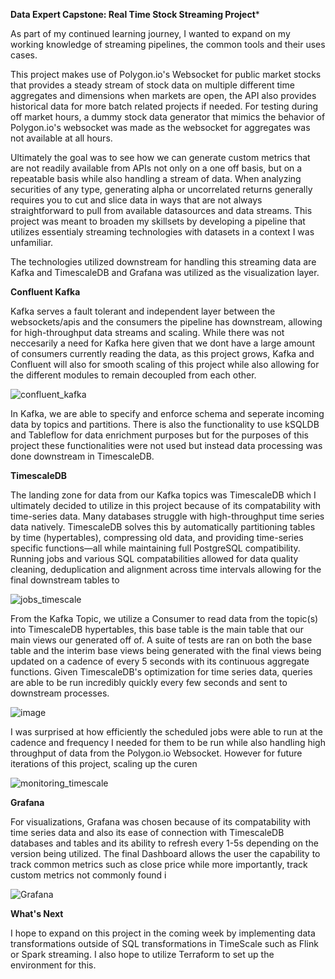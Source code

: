 **Data Expert Capstone: Real Time Stock Streaming Project***

As part of my continued learning journey, I wanted to expand on my working knowledge of streaming pipelines, the common tools and their uses cases. 

This project makes use of Polygon.io's Websocket for public market stocks that provides a steady stream of stock data on multiple different time aggregates and dimensions when markets are open, the API also provides historical data for more batch related projects if needed. For testing during off market hours, a dummy stock data generator that mimics the behavior of Polygon.io's websocket was made as the websocket for aggregates was not available at all hours.

Ultimately the goal was to see how we can generate custom metrics that are not readily available from APIs not only on a one off basis, but on a repeatable basis while also handling a stream of data. When analyzing securities of any type, generating alpha or uncorrelated returns generally requires you to cut and slice data in ways that are not always straightforward to pull from available datasources and data streams. This project was meant to broaden my skillsets by developing a pipeline that utilizes essentialy streaming technologies with datasets in a context I was unfamiliar.

The technologies utilized downstream for handling this streaming data are Kafka and TimescaleDB and Grafana was utilized as the visualization layer. 

**Confluent Kafka**

Kafka serves a fault tolerant and independent layer between the websockets/apis and the consumers the pipeline has downstream, allowing for high-throughput data streams and scaling. While there was not neccesarily a need for Kafka here given that we dont have a large amount of consumers currently reading the data, as this project grows, Kafka and Confluent will also for smooth scaling of this project while also allowing for the different modules to remain decoupled from each other. 

![confluent_kafka](https://github.com/user-attachments/assets/c2e59095-6108-4559-92c2-460877574080)

In Kafka, we are able to specify and enforce schema and seperate incoming data by topics and partitions. There is also the functionality to use kSQLDB and Tableflow for data enrichment purposes but for the purposes of this project these functionalities were not used but instead data processing was done downstream in TimescaleDB.

**TimescaleDB**

The landing zone for data from our Kafka topics was TimescaleDB which I ultimately decided to utilize in this project because of its compatability with time-series data. Many databases struggle with high-throughput time series data natively. TimescaleDB solves this by automatically partitioning tables by time (hypertables), compressing old data, and providing time-series specific functions—all while maintaining full PostgreSQL compatibility. Running jobs and various SQL compatabilities allowed for data quality cleaning, deduplication and alignment across time intervals allowing for the final downstream tables to 

![jobs_timescale](https://github.com/user-attachments/assets/1925ac34-e5f9-4b89-9c25-1a88d4ae491d)

From the Kafka Topic, we utilize a Consumer to read data from the topic(s) into TimescaleDB hypertables, this base table is the main table that our main views our generated off of.  A suite of tests are ran on both the base table and the interim base views being generated with the final views being updated on a cadence of every 5 seconds with its continuous aggregate functions. Given TimescaleDB's optimization for time series data, queries are able to be run incredibly quickly every few seconds and sent to downstream processes. 

![image](https://github.com/user-attachments/assets/dfa8bfc4-046b-468e-8384-81b34660e469)

I was surprised at how efficiently the scheduled jobs were able to run at the cadence and frequency I needed for them to be run while also handling high throughput of data from the Polygon.io Websocket. However for future iterations of this project, scaling up the curen

![monitoring_timescale](https://github.com/user-attachments/assets/0b7c8e99-7f86-41d4-92e3-a239e115e4dc) 


**Grafana**

For visualizations, Grafana was chosen because of its compatability with time series data and also its ease of connection with TimescaleDB databases and tables and its ability to refresh every 1-5s depending on the version being utilized. The final Dashboard allows the user the capability to track common metrics such as close price while more importantly, track custom metrics not commonly found i

![Grafana](https://github.com/user-attachments/assets/a7fae1ef-ad17-45e3-96c2-033a5710008f)


**What's Next**

I hope to expand on this project in the coming week by implementing data transformations outside of SQL transformations in TimeScale such as Flink or Spark streaming. I also hope to utilize Terraform to set up the environment for this. 

